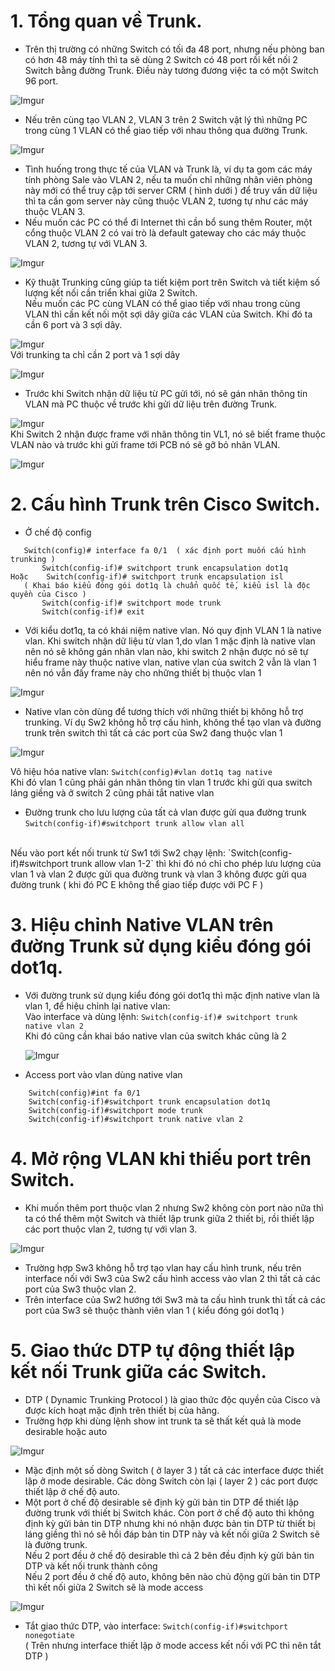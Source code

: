 # 1. Tổng quan về Trunk.
* Trên thị trường có những Switch có tối đa 48 port, nhưng nếu phòng ban có hơn 48 máy tính thì ta sẽ dùng 2 Switch có 48 port rồi kết nối 2 Switch bằng đường Trunk. Điều này tương đương việc ta có một Switch 96 port.

![Imgur](https://i.imgur.com/gFhhD1M.png)

* Nếu trên cùng tạo VLAN 2, VLAN 3 trên 2 Switch vật lý thì những PC trong cùng 1 VLAN có thể giao tiếp với nhau thông qua đường Trunk.

![Imgur](https://i.imgur.com/wYU8EWG.png)

*  Tình huống trong thực tế của VLAN và Trunk là, ví dụ ta gom các máy tính phòng Sale vào VLAN 2, nếu ta muốn chỉ những nhân viên phòng này mới có thể truy cập tới server CRM ( hình dưới ) để truy vấn dữ liệu thì ta cần gom server này cũng thuộc VLAN 2, tương tự như các máy thuộc VLAN 3.
* Nếu muốn các PC có thể đi Internet thì cần bổ sung thêm Router, một cổng thuộc VLAN 2 có vai trò là default gateway cho các máy thuộc VLAN 2, tương tự với VLAN 3.

![Imgur](https://i.imgur.com/JRTWhjA.png)

*  Kỹ thuật Trunking cũng giúp ta tiết kiệm port trên Switch và tiết kiệm số lượng kết nối cần triển khai giữa 2 Switch. <br/>
   Nếu muốn các PC cùng VLAN có thể giao tiếp với nhau trong cùng VLAN thì cần kết nối một sợi dây giữa các VLAN của Switch. Khi đó ta cần 6 port và 3 sợi dây.

![Imgur](https://i.imgur.com/OV4Ducp.png)
<br/>
Với trunking ta chỉ cần 2 port và 1 sợi dây

![Imgur](https://i.imgur.com/OgPU37s.png)

* Trước khi Switch nhận dữ liệu từ PC gửi tới, nó sẽ gán nhãn thông tin VLAN mà PC thuộc về trước khi gửi dữ liệu trên đường Trunk.

![Imgur](https://i.imgur.com/geDdR26.png)
<br/>
  Khi Switch 2 nhận được frame với nhãn thông tin VL1, nó sẽ biết frame thuộc VLAN nào và trước khi gửi frame tới PCB nó sẽ gỡ bỏ nhãn VLAN.
  
 ![Imgur](https://i.imgur.com/J4wBagd.png)
 
 # 2. Cấu hình Trunk trên Cisco Switch.
 * Ở chế độ config
 ```
	Switch(config)# interface fa 0/1  ( xác định port muốn cấu hình trunking ) 
      	Switch(config-if)# switchport trunk encapsulation dot1q
Hoặc  	Switch(config-if)# switchport trunk encapsulation isl
	( Khai báo kiểu đóng gói dot1q là chuẩn quốc tế, kiểu isl là độc quyền của Cisco )
      	Switch(config-if)# switchport mode trunk
      	Switch(config-if)# exit
```
* Với kiểu dot1q, ta có khái niệm native vlan. Nó quy định VLAN 1 là native vlan. Khi switch nhận dữ liệu từ vlan 1,do vlan 1 mặc định là native vlan nên nó sẽ không gán nhãn vlan nào, khi switch 2 nhận được nó sẽ tự hiểu  frame này thuộc native vlan, native vlan của switch 2 vẫn là vlan 1 nên nó vẫn đấy frame này cho những thiết bị thuộc vlan 1 

![Imgur](https://i.imgur.com/Ddy5PuI.png)

* Native vlan còn dùng để tương thích với những thiết bị không hỗ trợ trunking. Ví dụ Sw2 không hỗ trợ cấu hình, không thể tạo vlan và đường trunk trên switch thì tất cả các port của Sw2 đang thuộc vlan 1 

![Imgur](https://i.imgur.com/yHZB6kb.png)

Vô hiệu hóa native vlan: `Switch(config)#vlan dot1q tag native` <br/>
	Khi đó vlan 1 cũng phải gán nhãn thông tin vlan 1 trước khi gửi qua switch láng giềng và ở switch 2 cũng phải tắt native vlan

* Đường trunk cho lưu lượng của tất cả vlan được gửi qua đường trunk <br/>
	`Switch(config-if)#switchport trunk allow vlan all`
<br/>
Nếu vào port kết nối trunk từ Sw1 tới Sw2 chạy lệnh: `Switch(config-if)#switchport trunk allow vlan 1-2` thì khi đó nó chỉ cho phép lưu lượng của vlan 1 và vlan 2 được gửi qua đường trunk và vlan 3 không được gửi qua đường trunk ( khi đó PC E không thể giao tiếp được với PC F ) 

# 3. Hiệu chỉnh Native VLAN trên đường Trunk sử dụng kiểu đóng gói dot1q.
* Với đường trunk sử dụng kiểu đóng gói dot1q thì mặc định native vlan là vlan 1, để hiệu chỉnh lại native vlan: <br/>
	Vào interface và dùng lệnh: `Switch(config-if)# switchport trunk native vlan 2` <br/>
  Khi đó cũng cần khai báo native vlan của switch khác cũng là 2
  
  ![Imgur](https://i.imgur.com/37x0UK7.png)
  
* Access port vào vlan dùng native vlan
```
	Switch(config)#int fa 0/1
	Switch(config-if)#switchport trunk encapsulation dot1q
	Switch(config-if)#switchport mode trunk 
	Switch(config-if)#switchport trunk native vlan 2
```

# 4. Mở rộng VLAN khi thiếu port trên Switch.
* Khi muốn thêm port thuộc vlan 2 nhưng Sw2 không còn port nào nữa thì ta có thể thêm một Switch và thiết lập trunk giữa 2 thiết bị, rồi thiết lập các port thuộc vlan 2, tương tự với vlan 3.

![Imgur](https://i.imgur.com/f1xRIpC.png)

* Trường hợp Sw3 không hỗ trợ tạo vlan hay cấu hình trunk, nếu trên interface nối với Sw3 của Sw2 cấu hình access vào vlan 2 thì tất cả các port của Sw3 thuộc vlan 2.
* Trên interface của Sw2 hướng tới Sw3 mà ta cấu hình trunk thì tất cả các port của Sw3 sẽ thuộc thành viên vlan 1 ( kiểu đóng gói dot1q )

# 5. Giao thức DTP tự động thiết lập kết nối Trunk giữa các Switch.
* DTP ( Dynamic Trunking Protocol ) là giao thức độc quyền của Cisco và được kích hoạt mặc định trên thiết bị của hãng. 
* Trường hợp khi dùng lệnh show int trunk ta sẽ thất kết quả là mode desirable hoặc auto 

![Imgur](https://i.imgur.com/XF35wAX.png)

* Mặc định một số dòng Switch ( ở layer 3 ) tất cả các interface được thiết lập ở mode desirable. Các dòng Switch còn lại ( layer 2 ) các port được thiết lập ở chế độ auto. 
* Một port ở chế độ desirable sẽ định kỳ gửi bản tin DTP để thiết lập đường trunk với thiết bị Switch khác. Còn port ở chế độ auto thì không định kỳ gửi bản tin DTP nhưng khi nó nhận được bản tin DTP từ thiết bị láng giềng thì nó sẽ hồi đáp bản tin DTP này và kết nối giữa 2 Switch sẽ là đường trunk. <br/>
	 Nếu 2 port đều ở chế độ desirable thì cả 2 bên đều định kỳ gửi bản tin DTP và kết nối trunk thành công <br/>
	 Nếu 2 port đều ở chế độ auto, không bên nào chủ động gửi bản tin DTP thì kết nối giữa 2 Switch sẽ là mode access

![Imgur](https://i.imgur.com/oeP8nqa.png)

* Tắt giao thức DTP, vào interface:
		`Switch(config-if)#switchport nonegotiate` <br/>
	   ( Trên nhưng interface thiết lập ở mode access kết nối với PC thì nên tắt DTP )
















